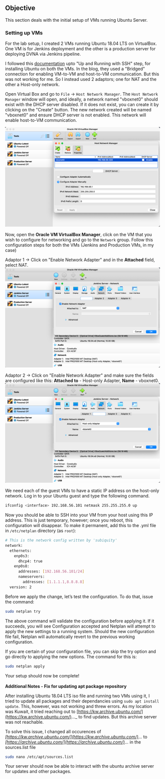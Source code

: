 ## Objective

This section deals with the initial setup of VMs running Ubuntu Server.

### Setting up VMs
For the lab setup, I created 2 VMs running Ubuntu 18.04 LTS on VirtualBox. One VM is for Jenkins deployment and the other is a production server for deploying DVNA via Jenkins pipeline. 

I followed this [documentation](https://hibbard.eu/install-ubuntu-virtual-box/) upto "Up and Running with SSH" step, for installing Ubuntu on both the VMs. In the blog, they used a "Bridged" connection for enabling VM-to-VM and host-to-VM communication. But this was not working for me. So I instead used 2 adaptors; one for NAT and the other a Host-only network.

Open Virtual Box and go to `File` -> `Host Network Manager`. The `Host Network Manager` window will open, and ideally, a network named "vboxnet0" should exist with the DHCP server disabled. If it does not exist, you can create it by clicking on the "Create" button. The new network created will be named "vboxnet0" and ensure DHCP server is not enabled. This network will enable host-to-VM communication.

![Screenshot](img/vm_setup_1.png)

Now, open the **Oracle VM VirtualBox Manager**, click on the VM that you wish to configure for networking and go to the `Network` group. Follow this configuration steps for both the VMs (Jenkins and Production VMs, in my case) 

Adaptor 1 -> Click on "Enable Network Adapter" and in the **Attached** field, select NAT.
![Screenshot](img/vm_setup_2.png)

Adaptor 2 -> Click on "Enable Network Adapter" and make sure the fields are configured like this: **Attached to** - Host-only Adapter,  **Name** - vboxnet0.
![Screenshot](img/vm_setup_3.png)

We need each of the guest VMs to have a static IP address on the host-only network. Log in to your Ubuntu guest and type the following command.

```bash
ifconfig <interface> 192.168.56.101 netmask 255.255.255.0 up
```

Now you should be able to SSH into your VM from your host using this IP address. This is just temporary, however; once you reboot, this configuration will disappear. To make it permanent, add this to the .yml file in `/etc/netplan` directory (as `root`):
```bash
# This is the network config written by 'subiquity'
network:
  ethernets:
    enp0s3:
      dhcp4: true
    enp0s8:
      addresses: [192.168.56.101/24]
      nameservers:
        addresses: [1.1.1.1,8.8.8.8]
  version: 2
```

Before we apply the change, let’s test the configuration. To do that, issue the command:

```bash
sudo netplan try
```

The above command will validate the configuration before applying it. If it succeeds, you will see Configuration accepted and Netplan will attempt to apply the new settings to a running system. Should the new configuration file fail, Netplan will automatically revert to the previous working configuration.

If you are certain of your configuration file, you can skip the try option and go directly to applying the new options. The command for this is:

```bash
sudo netplan apply
```

Your setup should now be complete!
<br><br>
**Additional Notes - Fix for updating apt package repository**

After installing Ubuntu 18.04 LTS iso file and running two VMs using it, I tried to update all packages and their dependancies using  `sudo apt install update`. This, however, was not working and threw  errors. As my location was Kuwait, it tried reaching out to [https://kw.archive.ubuntu.com/](https://kw.archive.ubuntu.com/)..._ to find updates. But this archive server was not reachable.

To solve this issue, I changed all occurences of _[https://kw.archive.ubuntu.com/](https://kw.archive.ubuntu.com/)..._ to _[https://archive.ubuntu.com/](https://archive.ubuntu.com/)..._ in the sources.list file

```bash
sudo nano /etc/apt/sources.list
```

Your server should now be able to interact with the ubuntu archive server for updates and other packages.


